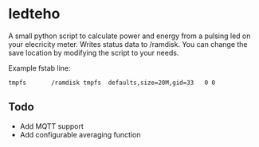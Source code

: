 # ledteho
A small python script to calculate power and energy from a pulsing 
led on your elecricity meter. Writes status data to /ramdisk.
You can change the save location by modifying the script to
your needs.

Example fstab line:

`tmpfs       /ramdisk tmpfs  defaults,size=20M,gid=33   0 0`

## Todo
- Add MQTT support
- Add configurable averaging function
